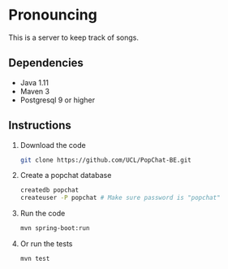 # Pronouncing

This is a server to keep track of songs.


## Dependencies

* Java 1.11
* Maven 3
* Postgresql 9 or higher


## Instructions

1. Download the code
    ```bash
    git clone https://github.com/UCL/PopChat-BE.git
    ```

1. Create a popchat database
    ```bash
    createdb popchat
    createuser -P popchat # Make sure password is "popchat"
    ```

1. Run the code

    ```bash
    mvn spring-boot:run
    ```

1. Or run the tests

    ```bash
    mvn test
    ```
